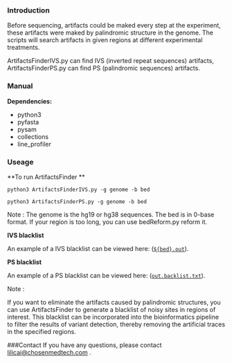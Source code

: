 ### Introduction

Before sequencing, artifacts could be maked every step at the experiment, these artifacts were maked by palindromic structure in the genome. The scripts will search artifacts in given regions at different experimental treatments. 

ArtifactsFinderIVS.py can find IVS (inverted repeat sequences) artifacts, ArtifactsFinderPS.py can find PS (palindromic sequences) artifacts.


### Manual

**Dependencies:**
* python3
* pyfasta
* pysam
* collections
* line_profiler



### Useage

**To run ArtifactsFinder **

	python3 ArtifactsFinderIVS.py -g genome -b bed

	python3 ArtifactsFinderPS.py -g genome -b bed
	

Note : The genome is the hg19 or hg38 sequences. The bed is in 0-base format. If your region is too long, you can use bedReform.py reform it.


**IVS blacklist**

An example of a IVS blacklist can be viewed here: ([`${bed}.out`](ArtifactsFinder/example/${bed}.out)).


**PS blacklist**

An example of a PS blacklist can be viewed here: ([`out.backlist.txt`](ArtifactsFinder/example/out.backlist.txt)).

Note : 

If you want to eliminate the artifacts caused by palindromic structures, you can use ArtifactsFinder to generate a blacklist of noisy sites in regions of interest. This blacklist can be incorporated into the bioinformatics pipeline to filter the results of variant detection, thereby removing the artificial traces in the specified regions.

###Contact
If you have any questions, please contact lilicai@chosenmedtech.com .
